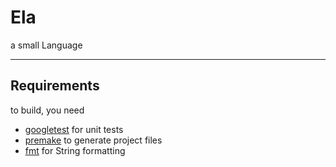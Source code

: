 # Ela
a small Language
_________
## Requirements
to build, you need
- [googletest](https://github.com/google/googletest/) for unit tests
- [premake](https://premake.github.io/) to generate project files
- [fmt](https://fmt.dev/) for String formatting
